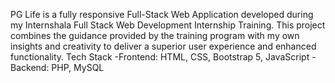 PG Life is a fully responsive Full-Stack Web Application developed during my Internshala Full Stack Web Development Internship Training. This project combines the guidance provided by the training program with my own insights and creativity to deliver a superior user experience and enhanced functionality.
Tech Stack
-Frontend: HTML, CSS, Bootstrap 5, JavaScript
-Backend: PHP, MySQL
